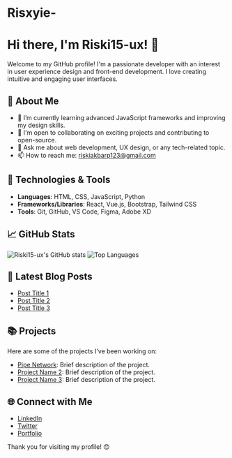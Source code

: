 # Risxyie-
# Hi there, I'm Riski15-ux! 👋

Welcome to my GitHub profile! I'm a passionate developer with an interest in user experience design and front-end development. I love creating intuitive and engaging user interfaces.

## 🚀 About Me

- 🌱 I’m currently learning advanced JavaScript frameworks and improving my design skills.
- 💼 I'm open to collaborating on exciting projects and contributing to open-source.
- 💬 Ask me about web development, UX design, or any tech-related topic.
- 📫 How to reach me: riskiakbarp123@gmail.com

## 🔧 Technologies & Tools

- **Languages**: HTML, CSS, JavaScript, Python
- **Frameworks/Libraries**: React, Vue.js, Bootstrap, Tailwind CSS
- **Tools**: Git, GitHub, VS Code, Figma, Adobe XD

## 📈 GitHub Stats

![Riski15-ux's GitHub stats](https://github-readme-stats.vercel.app/api?username=Riski15-ux&show_icons=true&theme=radical)
![Top Languages](https://github-readme-stats.vercel.app/api/top-langs/?username=Riski15-ux&layout=compact&theme=radical)

## 📝 Latest Blog Posts

<!-- BLOG-POST-LIST:START -->
- [Post Title 1](https://example.com/post1)
- [Post Title 2](https://example.com/post2)
- [Post Title 3](https://example.com/post3)
<!-- BLOG-POST-LIST:END -->

## 📚 Projects

Here are some of the projects I've been working on:

- [Pipe Network](https://github.com/Riski15-ux/project1): Brief description of the project.
- [Project Name 2](https://github.com/Riski15-ux/project2): Brief description of the project.
- [Project Name 3](https://github.com/Riski15-ux/project3): Brief description of the project.

## 🌐 Connect with Me

- [LinkedIn](https://www.linkedin.com/in/riski15-ux/)
- [Twitter](https://twitter.com/ts_traderss)
- [Portfolio](https://riski15-ux-portfolio.com)

Thank you for visiting my profile! 😊
